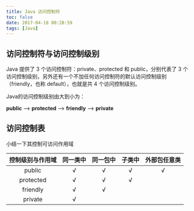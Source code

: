 ```yaml
---
title: Java 访问控制符
toc: false
date: 2017-04-18 00:28:59
tags: [Java]
---
```


## 访问控制符与访问控制级别

Java 提供了 3 个访问控制符：private、protected 和 public，分别代表了 3 个访问控制级别，另外还有一个不加任何访问控制符的默认访问控制级别（friendly，也称 default），也就是共 4 个访问控制级别。

Java的访问控制级别由大到小为：

**public** --> **protected** --> **friendly** --> **private**



## 访问控制表

小结一下其控制可访问作用域

| 控制级别与作用域  | 同一类中 | 同一包中 | 子类中  | 外部包任意类 |
| :-------: | :--: | :--: | :--: | :----: |
|  public   |  √   |  √   |  √   |   √    |
| protected |  √   |  √   |  √   |        |
| friendly  |  √   |  √   |      |        |
|  private  |  √   |      |      |        |

